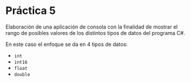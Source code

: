 # Práctica 5

Elaboración de una aplicación de consola con la finalidad de mostrar el rango de posibles valores de los distintos tipos de datos del programa C#.

En este caso el enfoque se da en 4 tipos de datos:

- `int`
- `int16`
- `float`
- `double`